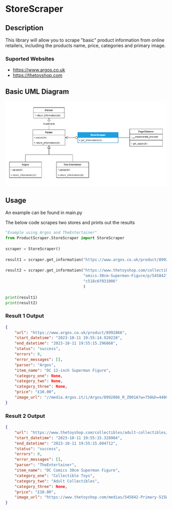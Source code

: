 # StoreScraper
## Description
This library will allow you to scrape "basic" product information from online retailers, including the products name, price, categories and primary image.

### Suported Websites
- https://www.argos.co.uk
- https://thetoyshop.com
## Basic UML Diagram
![UML Diagram](UML.png)

## Usage
An example can be found in main.py

The below code scrapes two stores and prints out the results
```python
"Example using Argos and TheEntertainer"
from ProductScraper.StoreScraper import StoreScraper

scraper = StoreScraper()

result1 = scraper.get_information("https://www.argos.co.uk/product/8992866")

result2 = scraper.get_information("https://www.thetoyshop.com/collectibles/adult-collectibles/DC-C"
                                  "omics-30cm-Superman-Figure/p/545842?queryId=83dec2295943aff8586"
                                  "c518c6f031006"
                                  )

print(result1)
print(result2)
```

### Result 1 Output                         
```json
{
    "url": "https://www.argos.co.uk/product/8992866",
    "start_datetime": "2023-10-11 19:55:14.920228",
    "end_datetime": "2023-10-11 19:55:15.296868",
    "status": "success",
    "errors": 0,
    "error_messages": [],
    "parser": "Argos",
    "item_name": "DC 12-inch Superman Figure",
    "category_one": None,
    "category_two": None,
    "category_three": None,
    "price": "£10.00",
    "image_url": "//media.4rgos.it/i/Argos/8992866_R_Z001A?w=750&h=440&qlt=70"
}
```

### Result 2 Output
```json
{
    "url": "https://www.thetoyshop.com/collectibles/adult-collectibles/DC-Comics-30cm-Superman-Figure/p/545842?queryId=83dec2295943aff8586c518c6f031006",
    "start_datetime": "2023-10-11 19:55:15.328904",
    "end_datetime": "2023-10-11 19:55:15.604712",
    "status": "success",
    "errors": 0,
    "error_messages": [],
    "parser": "TheEntertainer",
    "item_name": "DC Comics 30cm Superman Figure",
    "category_one": "Collectible Toys",
    "category_two": "Adult Collectibles",
    "category_three": None,
    "price": "£10.00",
    "image_url": "https://www.thetoyshop.com/medias/545842-Primary-515Wx515H?context=bWFzdGVyfGltYWdlc3wzNzgxM3xpbWFnZS9qcGVnfGFXMWhaMlZ6TDJnNE55OW9PRFF2T1RJeE9ESTVPRFV4TVRNNU1DNXFjR2N8NmYxOGNkNmIwZWYxNjE0YzVjZWU5N2FhNGRiZGIyMmM0Zjk0NmY4NDhiNzU3YTc3MWVkODkwZWM4NDllNjA1ZA"
}
```
